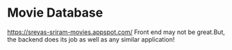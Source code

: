 # Movie Database
https://sreyas-sriram-movies.appspot.com/
Front end may not be great.But, the backend does its job as well as any similar application!
